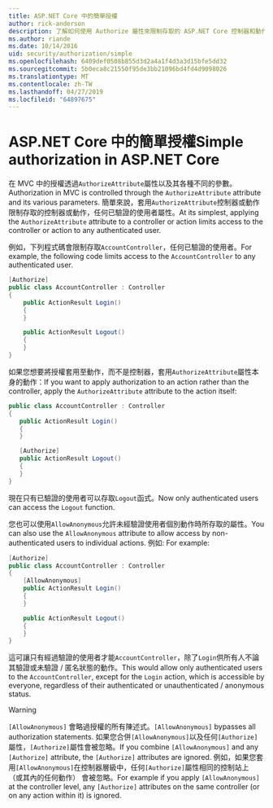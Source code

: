 ```yaml
---
title: ASP.NET Core 中的簡單授權
author: rick-anderson
description: 了解如何使用 Authorize 屬性來限制存取的 ASP.NET Core 控制器和動作。
ms.author: riande
ms.date: 10/14/2016
uid: security/authorization/simple
ms.openlocfilehash: 6409def0508b855d3d2a4a1f4d3a3d15bfe5dd32
ms.sourcegitcommit: 5b0eca8c21550f95de3bb21096bd4fd4d9098026
ms.translationtype: MT
ms.contentlocale: zh-TW
ms.lasthandoff: 04/27/2019
ms.locfileid: "64897675"
---
```

# <a name="simple-authorization-in-aspnet-core"></a><span data-ttu-id="71eb9-103">ASP.NET Core 中的簡單授權</span><span class="sxs-lookup"><span data-stu-id="71eb9-103">Simple authorization in ASP.NET Core</span></span>

<a name="security-authorization-simple"></a>

<span data-ttu-id="71eb9-104">在 MVC 中的授權透過`AuthorizeAttribute`屬性以及其各種不同的參數。</span><span class="sxs-lookup"><span data-stu-id="71eb9-104">Authorization in MVC is controlled through the `AuthorizeAttribute` attribute and its various parameters.</span></span> <span data-ttu-id="71eb9-105">簡單來說，套用`AuthorizeAttribute`控制器或動作限制存取的控制器或動作，任何已驗證的使用者屬性。</span><span class="sxs-lookup"><span data-stu-id="71eb9-105">At its simplest, applying the `AuthorizeAttribute` attribute to a controller or action limits access to the controller or action to any authenticated user.</span></span>

<span data-ttu-id="71eb9-106">例如，下列程式碼會限制存取`AccountController`，任何已驗證的使用者。</span><span class="sxs-lookup"><span data-stu-id="71eb9-106">For example, the following code limits access to the `AccountController` to any authenticated user.</span></span>

```csharp
[Authorize]
public class AccountController : Controller
{
    public ActionResult Login()
    {
    }

    public ActionResult Logout()
    {
    }
}
```

<span data-ttu-id="71eb9-107">如果您想要將授權套用至動作，而不是控制器，套用`AuthorizeAttribute`屬性本身的動作：</span><span class="sxs-lookup"><span data-stu-id="71eb9-107">If you want to apply authorization to an action rather than the controller, apply the `AuthorizeAttribute` attribute to the action itself:</span></span>

```csharp
public class AccountController : Controller
{
   public ActionResult Login()
   {
   }

   [Authorize]
   public ActionResult Logout()
   {
   }
}
```

<span data-ttu-id="71eb9-108">現在只有已驗證的使用者可以存取`Logout`函式。</span><span class="sxs-lookup"><span data-stu-id="71eb9-108">Now only authenticated users can access the `Logout` function.</span></span>

<span data-ttu-id="71eb9-109">您也可以使用`AllowAnonymous`允許未經驗證使用者個別動作時所存取的屬性。</span><span class="sxs-lookup"><span data-stu-id="71eb9-109">You can also use the `AllowAnonymous` attribute to allow access by non-authenticated users to individual actions.</span></span> <span data-ttu-id="71eb9-110">例如: </span><span class="sxs-lookup"><span data-stu-id="71eb9-110">For example:</span></span>

```csharp
[Authorize]
public class AccountController : Controller
{
    [AllowAnonymous]
    public ActionResult Login()
    {
    }

    public ActionResult Logout()
    {
    }
}
```

<span data-ttu-id="71eb9-111">這可讓只有經過驗證的使用者才能`AccountController`，除了`Login`供所有人不論其驗證或未驗證 / 匿名狀態的動作。</span><span class="sxs-lookup"><span data-stu-id="71eb9-111">This would allow only authenticated users to the `AccountController`, except for the `Login` action, which is accessible by everyone, regardless of their authenticated or unauthenticated / anonymous status.</span></span>

> [!WARNING]
> <span data-ttu-id="71eb9-112">`[AllowAnonymous]` 會略過授權的所有陳述式。</span><span class="sxs-lookup"><span data-stu-id="71eb9-112">`[AllowAnonymous]` bypasses all authorization statements.</span></span> <span data-ttu-id="71eb9-113">如果您合併`[AllowAnonymous]`以及任何`[Authorize]`屬性，`[Authorize]`屬性會被忽略。</span><span class="sxs-lookup"><span data-stu-id="71eb9-113">If you combine `[AllowAnonymous]` and any `[Authorize]` attribute, the `[Authorize]` attributes are ignored.</span></span> <span data-ttu-id="71eb9-114">例如，如果您套用`[AllowAnonymous]`在控制器層級中，任何`[Authorize]`屬性相同的控制站上 （或其內的任何動作） 會被忽略。</span><span class="sxs-lookup"><span data-stu-id="71eb9-114">For example if you apply `[AllowAnonymous]` at the controller level, any `[Authorize]` attributes on the same controller (or on any action within it) is ignored.</span></span>
